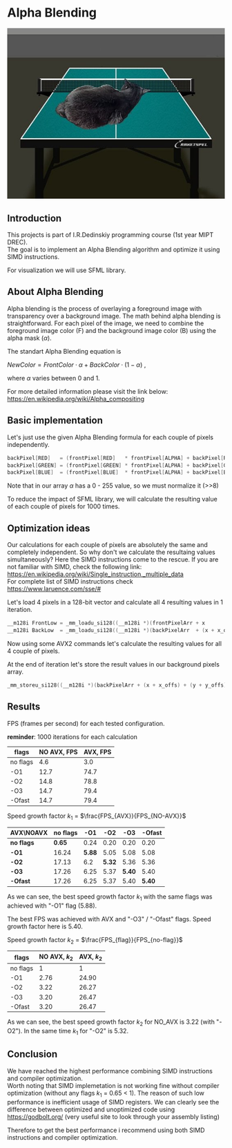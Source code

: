 # Alpha Blending

<img src="img/result.jpg">

## Introduction

This projects is part of I.R.Dedinskiy programming course (1st year MIPT DREC). \
The goal is to implement an Alpha Blending algorithm and optimize it using SIMD instructions.

For visualization we will use SFML library.


## About Alpha Blending

Alpha blending is the process of overlaying a foreground image with transparency over a background image.
The math behind alpha blending is straightforward. For each pixel of the image, we need to combine the foreground image color (F) and the background image color (B) using the alpha mask ($\alpha$).

The standart Alpha Blending equation is 

$NewColor = FrontColor \cdot \alpha + BackColor \cdot (1 - \alpha)$ ,

where $\alpha$ varies between 0 and 1.

For more detailed information please visit the link below: \
https://en.wikipedia.org/wiki/Alpha_compositing

## Basic implementation

Let's just use the given Alpha Blending formula for each couple of pixels independently.

~~~C++
backPixel[RED]   = (frontPixel[RED]   * frontPixel[ALPHA] + backPixel[RED]   * (255 - frontPixel[ALPHA])) >> 8;
backPixel[GREEN] = (frontPixel[GREEN] * frontPixel[ALPHA] + backPixel[GREEN] * (255 - frontPixel[ALPHA])) >> 8;
backPixel[BLUE]  = (frontPixel[BLUE]  * frontPixel[ALPHA] + backPixel[BLUE]  * (255 - frontPixel[ALPHA])) >> 8;
~~~

Note that in our array $\alpha$ has a 0 - 255 value, so we must normalize it (>>8)

To reduce the impact of SFML library, we will calculate the resulting value of each couple of pixels for 1000 times.

## Optimization ideas

Our calculations for each couple of pixels are absolutely the same and completely independent. So why don't we calculate the resultaing values simultaneously?
Here the SIMD instructions come to the rescue. If you are not familiar with SIMD, check the following link: \
https://en.wikipedia.org/wiki/Single_instruction,_multiple_data \
For complete list of SIMD instructions check \
https://www.laruence.com/sse/# 

Let's load 4 pixels in a 128-bit vector and calculate all 4 resulting values in 1 iteration.
~~~C++
__m128i FrontLow = _mm_loadu_si128((__m128i *)(frontPixelArr + x            + y            * frontWidth));
__m128i BackLow  = _mm_loadu_si128((__m128i *)(backPixelArr  + (x + x_offs) + (y + y_offs) * backWidth ));
~~~
Now using some AVX2 commands let's calculate the resulting values for all 4 couple of pixels.

At the end of iteration let's store the result values in our background pixels array.
~~~C++
_mm_storeu_si128((__m128i *)(backPixelArr + (x + x_offs) + (y + y_offs) * backWidth), result);
~~~

## Results

FPS (frames per second) for each tested configuration. 

**reminder**: 1000 iterations for each calculation


| flags    | NO AVX, FPS | AVX, FPS |
|----------|-------------|----------|
| no flags | 4.6         | 3.0      |
| -O1      | 12.7        | 74.7     |
| -O2      | 14.8        | 78.8     |
| -O3      | 14.7        | 79.4     |
| -Ofast   | 14.7        | 79.4     |

Speed growth factor $k_1$ = $\frac{FPS_{AVX}}{FPS_{NO-AVX}}$


| AVX\NOAVX | no flags  | -O1  | -O2  | -O3  | -Ofast |
|-----------|-----------|------|------|------|--------|
| **no flags**  | **0.65**  | 0.24 | 0.20 | 0.20 | 0.20   |
| **-O1**       | 16.24     |**5.88**| 5.05 | 5.08 | 5.08   |
| **-O2**       | 17.13     | 6.2  | **5.32** | 5.36 | 5.36   |
| **-O3**       | 17.26     | 6.25 | 5.37 | **5.40** | 5.40   |
| **-Ofast**    | 17.26     | 6.25 | 5.37 | 5.40 | **5.40**   |


As we can see, the best speed growth factor $k_1$ with the same flags was achieved with "-O1" flag (5.88).

The best FPS was achieved with AVX and "-O3"  /  "-Ofast" flags. Speed growth factor here is 5.40.

Speed growth factor $k_2$ = $\frac{FPS_{flag}}{FPS_{no-flag}}$

| flags    | NO AVX, $k_2$ | AVX, $k_2$ |
|----------|---------------|------------|
| no flags | 1             | 1          |
| -O1      | 2.76          | 24.90      |
| -O2      | 3.22          | 26.27      |
| -O3      | 3.20          | 26.47      |
| -Ofast   | 3.20          | 26.47      |

As we can see, the best speed growth factor $k_2$ for NO_AVX is 3.22 (with "-O2"). In the same time $k_1$ for "-O2" is 5.32.

## Conclusion

We have reached the highest performance combining SIMD instructions and compiler optimization. \
Worth noting that SIMD implemetation is not working fine without compiler optimization (without any flags $k_1$ = 0.65 < 1). The reason of such low performance is inefficient usage of SIMD registers. We can clearly see the difference between optimized and unoptimized code using \
https://godbolt.org/ (very useful site to look through your assembly listing) 

Therefore to get the best performance i recommend using both SIMD instructions and compiler optimization.

 


